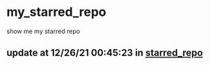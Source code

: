 # my_starred_repo
show me my starred repo

update at 12/26/21 00:45:23 in [starred_repo](./index.html)
---

